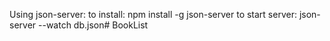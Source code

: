 Using json-server:
to install:
    npm install -g json-server
to start server:
  json-server --watch db.json# BookList
